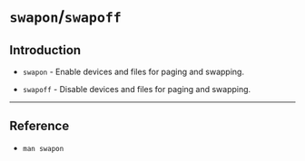 # `swapon`/`swapoff`

## Introduction

* `swapon` - Enable devices and files for paging and swapping.

* `swapoff` - Disable devices and files for paging and swapping.

---

## Reference

* `man swapon`
